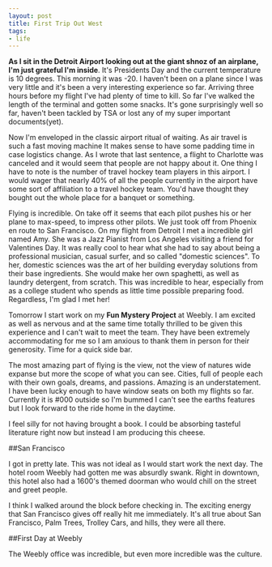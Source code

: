 ```yaml
---
layout: post
title: First Trip Out West
tags:
- life
---
```


**As I sit in the Detroit Airport looking out at the giant shnoz of an airplane, I'm just grateful I'm inside**. It's Presidents Day and the current temperature is 10 degrees. This morning it was -20. I haven't been on a plane since I was very little and it's been a very interesting experience so far. Arriving three hours before my flight I've had plenty of time to kill. So far I've walked the length of the terminal and gotten some snacks. It's gone surprisingly well so far, haven't been tackled by TSA or lost any of my super important documents(yet).

Now I'm enveloped in the classic airport ritual of waiting. As air travel is such a fast moving machine It makes sense to have some padding time in case logistics change. As I wrote that last sentence, a flight to Charlotte was canceled and it would seem that people are not happy about it. One thing I have to note is the number of travel hockey team players in this airport. I would wager that nearly 40% of all the people currently in the airport have some sort of affiliation to a travel hockey team. You'd have thought they bought out the whole place for a banquet or something.

Flying is incredible. On take off it seems that each pilot pushes his or her plane to max-speed, to impress other pilots. We just took off from Phoenix en route to San Francisco. On my flight from Detroit I met a incredible girl named Amy. She was a Jazz Pianist from Los Angeles visiting a friend for Valentines Day. It was really cool to hear what she had to say about being a professional musician, casual surfer, and so called "domestic sciences". To her, domestic sciences was the art of her building everyday solutions from their base ingredients. She would make her own spaghetti, as well as laundry detergent, from scratch. This was incredible to hear, especially from as a college student who spends as little time possible preparing food. Regardless, I'm glad I met her!

Tomorrow I start work on my **Fun Mystery Project** at Weebly. I am excited as well as nervous and at the same time totally thrilled to be given this experience and I can't wait to meet the team. They have been extremely accommodating for me so I am anxious to thank them in person for their generosity. Time for a quick side bar.

The most amazing part of flying is the view, not the view of natures wide expanse but more the scope of what you can see. Cities, full of people each with their own goals, dreams, and passions. Amazing is an understatement. I have been lucky enough to have window seats on both my flights so far. Currently it is #000 outside so I'm bummed I can't see the earths features but I look forward to the ride home in the daytime.

I feel silly for not having brought a book. I could be absorbing tasteful literature right now but instead I am producing this cheese.

##San Francisco

I got in pretty late. This was not ideal as I would start work the next day. The hotel room Weebly had gotten me was absurdly swank. Right in downtown, this hotel also had a 1600's themed doorman who would chill on the street and greet people.

I think I walked around the block before checking in. The exciting energy that San Francisco gives off really hit me immediately. It's all true about San Francisco, Palm Trees, Trolley Cars, and hills, they were all there.

##First Day at Weebly

The Weebly office was incredible, but even more incredible was the culture. 
